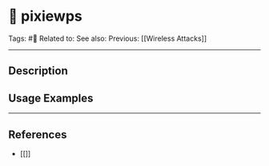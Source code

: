 # 💢 pixiewps
Tags: #💢
Related to: 
See also: 
Previous: [[Wireless Attacks]]

---
## Description


## Usage Examples


---
## References
- [[]]